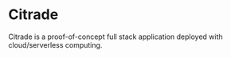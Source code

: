 # Citrade

Citrade is a proof-of-concept full stack application deployed with cloud/serverless computing.